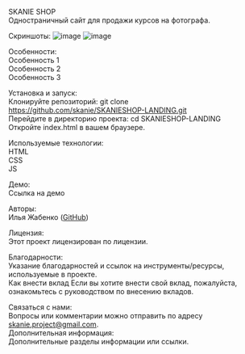 SKANIE SHOP</br>
Одностраничный сайт для продажи курсов на фотографа.

Скриншоты:
![image](https://github.com/skanie/SKANIESHOP-LANDING/assets/82453729/fc500fab-553b-495b-8774-cbad38df802d)
![image](https://github.com/skanie/SKANIESHOP-LANDING/assets/82453729/68de5239-37ca-4f2c-bfc6-c8ba81c1f0f3)

Особенности:</br>
Особенность 1</br>
Особенность 2</br>
Особенность 3

Установка и запуск:</br>
Клонируйте репозиторий: git clone https://github.com/skanie/SKANIESHOP-LANDING.git</br>
Перейдите в директорию проекта: cd SKANIESHOP-LANDING</br>
Откройте index.html в вашем браузере.

Используемые технологии:</br>
HTML</br>
CSS</br>
JS

Демо:</br>
Ссылка на демо

Авторы:</br>
Илья Жабенко ([GitHub](https://github.com/skanie))

Лицензия:</br>
Этот проект лицензирован по лицензии.

Благодарности:</br>
Указание благодарностей и ссылок на инструменты/ресурсы, используемые в проекте.</br>
Как внести вклад
Если вы хотите внести свой вклад, пожалуйста, ознакомьтесь с руководством по внесению вкладов.

Связаться с нами:</br>
Вопросы или комментарии можно отправить по адресу skanie.project@gmail.com.</br>
Дополнительная информация:</br>
Дополнительные разделы информации или ссылки.
